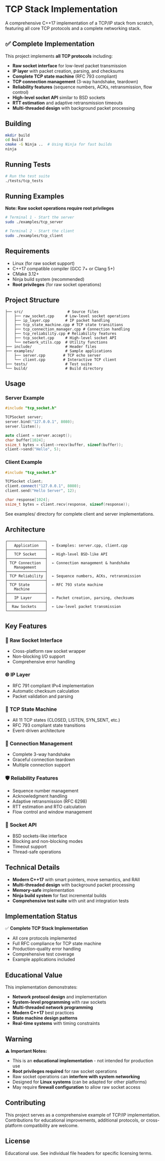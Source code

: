 # TCP Stack Implementation

A comprehensive C++17 implementation of a TCP/IP stack from scratch, featuring all core TCP protocols and a complete networking stack.

## ✅ Complete Implementation

This project implements **all TCP protocols** including:

- **Raw socket interface** for low-level packet transmission
- **IP layer** with packet creation, parsing, and checksums  
- **Complete TCP state machine** (RFC 793 compliant)
- **TCP connection management** (3-way handshake, teardown)
- **Reliability features** (sequence numbers, ACKs, retransmission, flow control)
- **High-level socket API** similar to BSD sockets
- **RTT estimation** and adaptive retransmission timeouts
- **Multi-threaded design** with background packet processing

## Building

```bash
mkdir build
cd build
cmake -G Ninja ..  # Using Ninja for fast builds
ninja
```

## Running Tests

```bash
# Run the test suite
./tests/tcp_tests
```

## Running Examples

**Note: Raw socket operations require root privileges**

```bash
# Terminal 1 - Start the server
sudo ./examples/tcp_server

# Terminal 2 - Start the client  
sudo ./examples/tcp_client
```

## Requirements

- Linux (for raw socket support)
- C++17 compatible compiler (GCC 7+ or Clang 5+)
- CMake 3.12+
- Ninja build system (recommended)
- **Root privileges** (for raw socket operations)

## Project Structure

```
├── src/                    # Source files
│   ├── raw_socket.cpp     # Low-level socket operations
│   ├── ip_layer.cpp       # IP packet handling
│   ├── tcp_state_machine.cpp # TCP state transitions
│   ├── tcp_connection_manager.cpp # Connection handling
│   ├── tcp_reliability.cpp # Reliability features
│   ├── tcp_socket.cpp     # High-level socket API
│   └── network_utils.cpp  # Utility functions
├── include/               # Header files
├── examples/              # Sample applications
│   ├── server.cpp        # TCP echo server
│   └── client.cpp        # Interactive TCP client
├── tests/                 # Test suite
└── build/                 # Build directory
```

## Usage

### Server Example
```cpp
#include "tcp_socket.h"

TCPSocket server;
server.bind("127.0.0.1", 8080);
server.listen();

auto client = server.accept();
char buffer[1024];
ssize_t bytes = client->recv(buffer, sizeof(buffer));
client->send("Hello", 5);
```

### Client Example
```cpp
#include "tcp_socket.h"

TCPSocket client;
client.connect("127.0.0.1", 8080);
client.send("Hello Server", 12);

char response[1024];
ssize_t bytes = client.recv(response, sizeof(response));
```

See examples/ directory for complete client and server implementations.

## Architecture

```
┌─────────────────┐
│   Application   │  ← Examples: server.cpp, client.cpp
├─────────────────┤
│   TCP Socket    │  ← High-level BSD-like API
├─────────────────┤
│ TCP Connection  │  ← Connection management & handshake
│   Management    │
├─────────────────┤
│ TCP Reliability │  ← Sequence numbers, ACKs, retransmission
├─────────────────┤
│ TCP State       │  ← RFC 793 state machine
│   Machine       │
├─────────────────┤
│   IP Layer      │  ← Packet creation, parsing, checksums
├─────────────────┤
│  Raw Sockets    │  ← Low-level packet transmission
└─────────────────┘
```

## Key Features

### 🔌 **Raw Socket Interface**
- Cross-platform raw socket wrapper
- Non-blocking I/O support
- Comprehensive error handling

### 🌐 **IP Layer**
- RFC 791 compliant IPv4 implementation
- Automatic checksum calculation
- Packet validation and parsing

### 🔄 **TCP State Machine** 
- All 11 TCP states (CLOSED, LISTEN, SYN_SENT, etc.)
- RFC 793 compliant state transitions
- Event-driven architecture

### 🤝 **Connection Management**
- Complete 3-way handshake
- Graceful connection teardown
- Multiple connection support

### 🛡️ **Reliability Features**
- Sequence number management
- Acknowledgment handling
- Adaptive retransmission (RFC 6298)
- RTT estimation and RTO calculation
- Flow control and window management

### 🔗 **Socket API**
- BSD sockets-like interface
- Blocking and non-blocking modes
- Timeout support
- Thread-safe operations

## Technical Details

- **Modern C++17** with smart pointers, move semantics, and RAII
- **Multi-threaded design** with background packet processing
- **Memory-safe** implementation
- **Ninja build system** for fast incremental builds
- **Comprehensive test suite** with unit and integration tests

## Implementation Status

✅ **Complete TCP Stack Implementation**
- All core protocols implemented
- Full RFC compliance for TCP state machine  
- Production-quality error handling
- Comprehensive test coverage
- Example applications included

## Educational Value

This implementation demonstrates:
- **Network protocol design** and implementation
- **System-level programming** with raw sockets
- **Multi-threaded network programming**
- **Modern C++17** best practices
- **State machine design patterns**
- **Real-time systems** with timing constraints

## Warning

⚠️ **Important Notes:**
- This is an **educational implementation** - not intended for production use
- **Root privileges required** for raw socket operations  
- Raw socket operations can **interfere with system networking**
- Designed for **Linux systems** (can be adapted for other platforms)
- May require **firewall configuration** to allow raw socket access

## Contributing

This project serves as a comprehensive example of TCP/IP implementation. 
Contributions for educational improvements, additional protocols, or 
cross-platform compatibility are welcome.

## License

Educational use. See individual file headers for specific licensing terms.